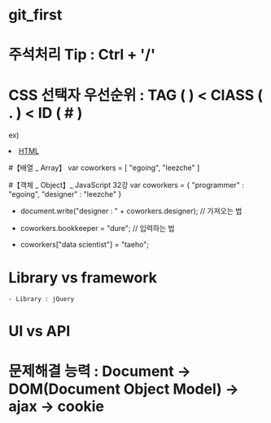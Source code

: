 
# git_first

# 주석처리 Tip : Ctrl + '/'

# CSS 선택자 우선순위 :  TAG ( ) < ClASS ( . ) <  ID ( # )
  ex) <li><a href = "1.html" class="saw" id="active">HTML</a></li>


#【배열 _ Array】
  var coworkers = [
      "egoing", 
      "leezche"
      ]


#【객체 _ Object】_ JavaScript 32강
  var coworkers = {
      "programmer" : "egoing", 
      "designer"   : "leezche"
      }

  - document.write("designer : " + coworkers.designer);     // 가져오는 법
  - coworkers.bookkeeper        = "dure";                   // 입력하는 법
  - coworkers["data scientist"] = "taeho";  

    <script>
        for(var key in coworkers) {                         // iterate (반복하다. 되풀이하다.)
            document.write(key + ' : ' + coworkers[key]+ '<br>');
        }
    </script>

    <script>
        coworkers.showAll = function() {
        }

        function showAll() {            
        }
    </script>

# Library vs framework 
    - Library : jQuery 

# UI vs API

# 문제해결 능력 : Document → DOM(Document Object Model) → ajax → cookie











